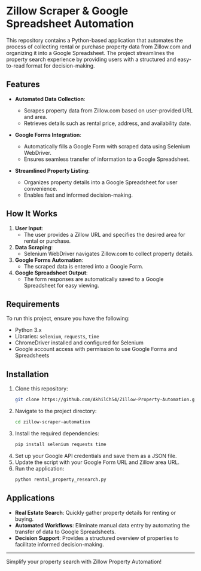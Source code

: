 # Zillow Scraper & Google Spreadsheet Automation

This repository contains a Python-based application that automates the process of collecting rental or purchase property data from Zillow.com and organizing it into a Google Spreadsheet. The project streamlines the property search experience by providing users with a structured and easy-to-read format for decision-making.

## Features

- **Automated Data Collection**:
  - Scrapes property data from Zillow.com based on user-provided URL and area.
  - Retrieves details such as rental price, address, and availability date.

- **Google Forms Integration**:
  - Automatically fills a Google Form with scraped data using Selenium WebDriver.
  - Ensures seamless transfer of information to a Google Spreadsheet.

- **Streamlined Property Listing**:
  - Organizes property details into a Google Spreadsheet for user convenience.
  - Enables fast and informed decision-making.

## How It Works

1. **User Input**:
   - The user provides a Zillow URL and specifies the desired area for rental or purchase.
2. **Data Scraping**:
   - Selenium WebDriver navigates Zillow.com to collect property details.
3. **Google Forms Automation**:
   - The scraped data is entered into a Google Form.
4. **Google Spreadsheet Output**:
   - The form responses are automatically saved to a Google Spreadsheet for easy viewing.

## Requirements

To run this project, ensure you have the following:

- Python 3.x
- Libraries: `selenium`, `requests`, `time`
- ChromeDriver installed and configured for Selenium
- Google account access with permission to use Google Forms and Spreadsheets

## Installation

1. Clone this repository:
   ```bash
   git clone https://github.com/AkhilCh54/Zillow-Property-Automation.git
   ```
2. Navigate to the project directory:
   ```bash
   cd zillow-scraper-automation
   ```
3. Install the required dependencies:
   ```bash
   pip install selenium requests time
   ```
4. Set up your Google API credentials and save them as a JSON file.
5. Update the script with your Google Form URL and Zillow area URL.
6. Run the application:
   ```bash
   python rental_property_research.py
   ```

## Applications

- **Real Estate Search**: Quickly gather property details for renting or buying.
- **Automated Workflows**: Eliminate manual data entry by automating the transfer of data to Google Spreadsheets.
- **Decision Support**: Provides a structured overview of properties to facilitate informed decision-making.

---
Simplify your property search with Zillow Property Automation!

